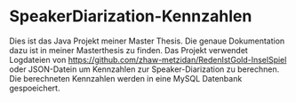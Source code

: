 # SpeakerDiarization-Kennzahlen
Dies ist das Java Projekt meiner Master Thesis. 
Die genaue Dokumentation dazu ist in meiner Masterthesis zu finden.
Das Projekt verwendet Logdateien von https://github.com/zhaw-metzidan/RedenIstGold-InselSpiel oder JSON-Datein um Kennzahlen zur Speaker-Diarization zu berechnen.
Die berechneten Kennzahlen werden in eine MySQL Datenbank gespoeichert.
